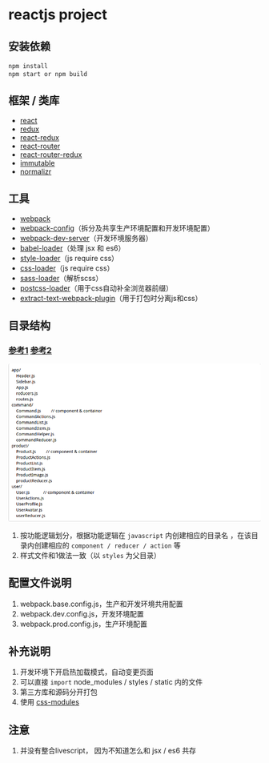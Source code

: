 reactjs project
=====================

## 安装依赖

    npm install
    npm start or npm build
    
## 框架 / 类库

+ [react](https://github.com/facebook/react)
+ [redux](https://github.com/reactjs/redux)
+ [react-redux](https://github.com/reactjs/react-redux)
+ [react-router](https://github.com/reactjs/react-router)
+ [react-router-redux](https://github.com/reactjs/react-router-redux)
+ [immutable](https://facebook.github.io/immutable-js/)
+ [normalizr](https://github.com/gaearon/normalizr)

## 工具

+ [webpack](https://github.com/webpack/webpack)
+ [webpack-config](https://github.com/mdreizin/webpack-config)（拆分及共享生产环境配置和开发环境配置）
+ [webpack-dev-server](https://github.com/webpack/webpack-dev-server)（开发环境服务器）
+ [babel-loader](https://github.com/babel/babel-loader)（处理 jsx 和 es6）
+ [style-loader](https://github.com/webpack/style-loader)（js require css）
+ [css-loader](https://github.com/webpack/css-loader)（js require css）
+ [sass-loader](https://github.com/jtangelder/sass-loader)（解析scss）
+ [postcss-loader](https://github.com/postcss/postcss-loader)（用于css自动补全浏览器前缀）
+ [extract-text-webpack-plugin](https://github.com/webpack/extract-text-webpack-plugin)（用于打包时分离js和css）

## 目录结构

### [参考1](http://marmelab.com/blog/2015/12/17/react-directory-structure.html) [参考2](https://github.com/erikras/react-redux-universal-hot-example)

<img src="./static/dir-structure.png">

1. 按功能逻辑划分，根据功能逻辑在 `javascript` 内创建相应的目录名 ，在该目录内创建相应的 `component / reducer / action` 等
2. 样式文件和1做法一致（以 `styles` 为父目录）

## 配置文件说明

1. webpack.base.config.js，生产和开发环境共用配置
2. webpack.dev.config.js，开发环境配置
3. webpack.prod.config.js，生产环境配置

## 补充说明

1. 开发环境下开启热加载模式，自动变更页面
2. 可以直接 ` import ` node_modules / styles / static 内的文件
3. 第三方库和源码分开打包
4. 使用 [css-modules](https://github.com/css-modules/css-modules)

## 注意

1. 并没有整合livescript， 因为不知道怎么和 jsx / es6 共存